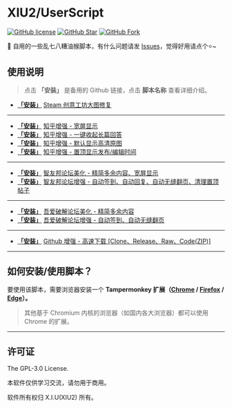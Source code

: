 # XIU2/UserScript

[![GitHub license](https://img.shields.io/github/license/XIU2/UserScript.svg?style=flat-square&color=4285dd)](https://github.com/XIU2/UserScript/blob/master/LICENSE)
[![GitHub Star](https://img.shields.io/github/stars/XIU2/UserScript.svg?style=flat-square&label=Star&color=4285dd)](https://github.com/XIU2/UserScript/stargazers)
[![GitHub Fork](https://img.shields.io/github/forks/XIU2/UserScript.svg?style=flat-square&label=Fork&color=4285dd)](https://github.com/XIU2/UserScript/network/members)

🔨 自用的一些乱七八糟油猴脚本，有什么问题请发 [Issues](https://github.com/XIU2/UserScript/issues/new/choose)，觉得好用请点个⭐~

## 使用说明

> 点击 **「安装」** 是备用的 Github 链接，点击 **脚本名称** 查看详细介绍。

*  **[「安装」](https://cdn.jsdelivr.net/gh/XIU2/UserScript@master/SteamWorkshopImageRepair.user.js)** [Steam 创意工坊大图修复](https://greasyfork.org/scripts/397666)  
****
* **[「安装」](https://cdn.jsdelivr.net/gh/XIU2/UserScript@master/ZhihuEnhanced-Widescreen.user.js)** [知乎增强 - 宽屏显示](https://greasyfork.org/scripts/412212)  
*  **[「安装」](https://cdn.jsdelivr.net/gh/XIU2/UserScript@master/ZhihuEnhanced-CollapsedAnswer.user.js)** [知乎增强 - 一键收起长篇回答](https://greasyfork.org/scripts/412205)  
*  **[「安装」](https://cdn.jsdelivr.net/gh/XIU2/UserScript@master/ZhihuEnhanced-HD-Pictures.user.js)** [知乎增强 - 默认显示高清原图](https://greasyfork.org/scripts/412217)  
*  **[「安装」](https://cdn.jsdelivr.net/gh/XIU2/UserScript@master/ZhihuEnhanced-Time.user.js)** [知乎增强 - 置顶显示发布/编辑时间](https://greasyfork.org/scripts/412216)  
****
*  **[「安装」](https://cdn.jsdelivr.net/gh/XIU2/UserScript@master/Zhiyoo-Beautification.user.js)** [智友邦论坛美化 - 精简多余内容、宽屏显示](https://greasyfork.org/scripts/412361)  
*  **[「安装」](https://cdn.jsdelivr.net/gh/XIU2/UserScript@master/Zhiyoo-Enhanced.user.js)** [智友邦论坛增强 - 自动签到、自动回复、自动无缝翻页、清理置顶帖子](https://greasyfork.org/scripts/412362)  
****
*  **[「安装」](https://cdn.jsdelivr.net/gh/XIU2/UserScript@master/52pojie-Beautification.user.js)** [吾爱破解论坛美化 - 精简多余内容](https://greasyfork.org/scripts/412681)  
*  **[「安装」](https://cdn.jsdelivr.net/gh/XIU2/UserScript@master/52pojie-Enhanced.user.js)** [吾爱破解论坛增强 - 自动签到、自动无缝翻页](https://greasyfork.org/scripts/412680)  
****
*  **[「安装」](https://cdn.jsdelivr.net/gh/XIU2/UserScript@master/GithubEnhanced-High-Speed-Download.user.js)** [Github 增强 - 高速下载 \[Clone、Release、Raw、Code(ZIP)\]](https://greasyfork.org/scripts/412245)  

****

## 如何安装/使用脚本？

要使用该脚本，需要浏览器安装一个 **Tampermonkey  扩展（[Chrome](https://www.lanzoux.com/b073l8d1e) / [Firefox](https://addons.mozilla.org/firefox/addon/tampermonkey/) / [Edge](https://microsoftedge.microsoft.com/addons/detail/tampermonkey/iikmkjmpaadaobahmlepeloendndfphd?hl=zh-CN)）。**  
 
> 其他基于 Chromium 内核的浏览器（如国内各大浏览器）都可以使用 Chrome 的扩展。  

****

## 许可证

The GPL-3.0 License.

本软件仅供学习交流，请勿用于商用。  

软件所有权归 X.I.U(XIU2) 所有。  